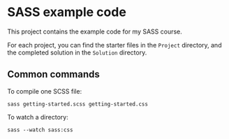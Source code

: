 SASS example code
=================

This project contains the example code for my SASS course.

For each project, you can find the starter files in the `Project` directory, and the completed solution in the `Solution` directory.

Common commands
---------------

To compile one SCSS file:

    sass getting-started.scss getting-started.css

To watch a directory:

    sass --watch sass:css
